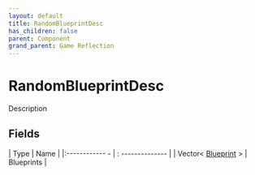 ```yaml
---
layout: default
title: RandomBlueprintDesc
has_children: false
parent: Component
grand_parent: Game Reflection
---
```

# RandomBlueprintDesc
Description 

## Fields
| Type | Name |
|:------------ - | : -------------- |
| Vector< [Blueprint](game-reflection/classes/blueprint.md) > | Blueprints |
